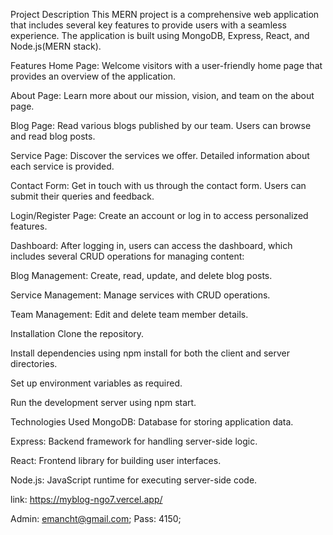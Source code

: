 Project Description This MERN project is a comprehensive web application that includes several key features to provide users with a seamless experience. The application is built using MongoDB, Express, React, and Node.js(MERN stack).

Features Home Page: Welcome visitors with a user-friendly home page that provides an overview of the application.

About Page: Learn more about our mission, vision, and team on the about page.

Blog Page: Read various blogs published by our team. Users can browse and read blog posts.

Service Page: Discover the services we offer. Detailed information about each service is provided.

Contact Form: Get in touch with us through the contact form. Users can submit their queries and feedback.

Login/Register Page: Create an account or log in to access personalized features.

Dashboard: After logging in, users can access the dashboard, which includes several CRUD operations for managing content:

Blog Management: Create, read, update, and delete blog posts.

Service Management: Manage services with CRUD operations.

Team Management: Edit and delete team member details.

Installation Clone the repository.

Install dependencies using npm install for both the client and server directories.

Set up environment variables as required.

Run the development server using npm start.

Technologies Used MongoDB: Database for storing application data.

Express: Backend framework for handling server-side logic.

React: Frontend library for building user interfaces.

Node.js: JavaScript runtime for executing server-side code.

link: https://myblog-ngo7.vercel.app/

Admin: emancht@gmail.com; Pass: 4150;

